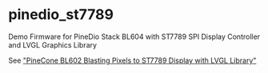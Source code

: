 # pinedio_st7789

Demo Firmware for PineDio Stack BL604 with ST7789 SPI Display Controller and LVGL Graphics Library

See ["PineCone BL602 Blasting Pixels to ST7789 Display with LVGL Library"](https://lupyuen.github.io/articles/display)
